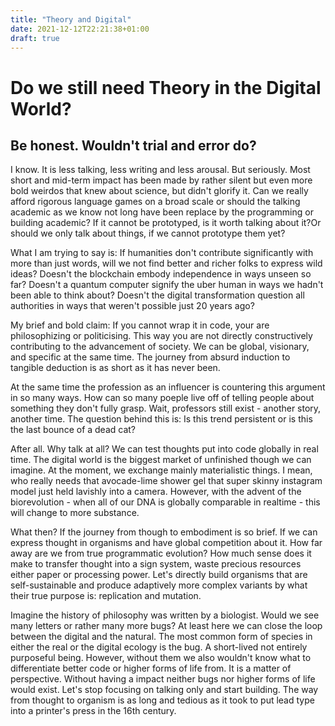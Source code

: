 ```yaml
---
title: "Theory and Digital"
date: 2021-12-12T22:21:38+01:00
draft: true
---
```



# Do we still need Theory in the Digital World?

## Be honest. Wouldn't trial and error do?

I know. It is less talking, less writing and less arousal. But seriously. Most short and mid-term impact has been made by rather silent but even more bold weirdos that knew about science, but didn't glorify it. Can we really afford rigorous language games on a broad scale or should the talking academic as we know not long have been replace by the programming or building academic? If it cannot be prototyped, is it worth talking about it?Or should we only talk about things, if we cannot prototype them yet?

What I am trying to say is: If humanities don't contribute significantly with more than just words, will we not find better and richer folks to express wild ideas? Doesn't the blockchain embody independence in ways unseen so far? Doesn't a quantum computer signify the uber human in ways we hadn't been able to think about? Doesn't the digital transformation question all authorities in ways that weren't possible just 20 years ago?

My brief and bold claim: If you cannot wrap it in code, your are philosophizing or politicising. This way you are not directly constructively contributing to the advancement of society. We can be global, visionary, and specific at the same time. The journey from absurd induction to tangible deduction is as short as it has never been.

At the same time the profession as an influencer is countering this argument in so many ways. How can so many poeple live off of telling people about something they don't fully grasp. Wait, professors still exist - another story, another time. The question behind this is: Is this trend persistent or is this the last bounce of a dead cat?

After all. Why talk at all? We can test thoughts put into code globally in real time. The digital world is the biggest market of unfinished though we can imagine. At the moment, we exchange mainly materialistic things. I mean, who really needs that avocade-lime shower gel that super skinny instagram model just held lavishly into a camera. However, with the advent of the biorevolution - when all of our DNA is globally comparable in realtime - this will change to more substance.

What then? If the journey from though to embodiment is so brief. If we can express thought in organisms and have global competition about it. How far away are we from true programmatic evolution? How much sense does it make to transfer thought into a sign system, waste precious resources either paper or processing power. Let's directly build organisms that are self-sustainable and produce adaptively more complex variants by what their true purpose is: replication and mutation.

Imagine the history of philosophy was written by a biologist. Would we see many letters or rather many more bugs? At least here we can close the loop between the digital and the natural. The most common form of species in either the real or the digital ecology is the bug. A short-lived not entirely purposeful being. However, without them we also wouldn't know what to differentiate better code or higher forms of life from. It is a matter of perspective. Without having a impact neither bugs nor higher forms of life would exist. Let's stop focusing on talking only and start building. The way from thought to organism is as long and tedious as it took to put lead type into a printer's press in the 16th century.
